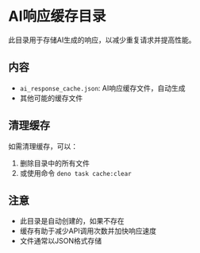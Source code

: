 # AI响应缓存目录

此目录用于存储AI生成的响应，以减少重复请求并提高性能。

## 内容

- `ai_response_cache.json`: AI响应缓存文件，自动生成
- 其他可能的缓存文件

## 清理缓存

如需清理缓存，可以：

1. 删除目录中的所有文件
2. 或使用命令 `deno task cache:clear`

## 注意

- 此目录是自动创建的，如果不存在
- 缓存有助于减少API调用次数并加快响应速度
- 文件通常以JSON格式存储
